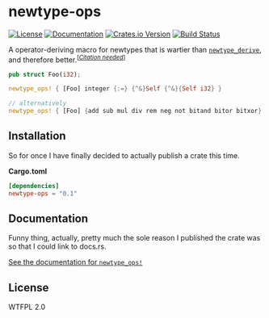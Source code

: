 newtype-ops
===========

[![License](https://img.shields.io/crates/l/newtype-ops.svg)](COPYING)
[![Documentation](https://docs.rs/newtype-ops/badge.svg)](https://docs.rs/newtype-ops)
[![Crates.io Version](https://img.shields.io/crates/v/newtype-ops.svg)](https://crates.io/crates/newtype-ops)
[![Build Status](https://travis-ci.org/ExpHP/newtype-ops.svg?branch=master)](https://travis-ci.org/ExpHP/newtype-ops)

A operator-deriving macro for newtypes that is wartier than [`newtype_derive`](https://github.com/DanielKeep/rust-custom-derive),
and therefore better.<sup>[[_Citation needed_](https://en.wikipedia.org/wiki/Wikipedia:Citation_needed)]</sup>

```rust
pub struct Foo(i32);

newtype_ops! { [Foo] integer {:=} {^&}Self {^&}{Self i32} }

// alternatively
newtype_ops! { [Foo] {add sub mul div rem neg not bitand bitor bitxor} {:=} {^&}Self {^&}{Self i32} }
```

Installation
------------

So for once I have finally decided to actually publish a crate this time.

**Cargo.toml**

```toml
[dependencies]
newtype-ops = "0.1"
```

Documentation
-------------

Funny thing, actually, pretty much the sole reason I published the crate
was so that I could link to docs.rs.

[See the documentation for `newtype_ops!`](https://docs.rs/newtype-ops/0.1.3/newtype_ops/macro.newtype_ops.html)

License
-------

WTFPL 2.0
